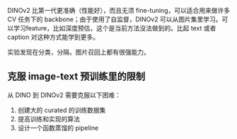 DINOv2 比第一代更准确（性能好），而且无须 fine-tuning，可以适合用来做许多 CV 任务下的 backbone；由于使用了自监督，DINOv2 可以从图片集里学习。可以学习feature，比如深度预估，这个是当前方法没法做到的。比起 text 或者 caption 对这种方式能学到更多。

实验发现在分类，分隔，图片召回上都有很强能力。

## 克服 image-text 预训练里的限制
从 DINO 到 DINOv2 需要克服以下困难：

1. 创建大的 curated 的训练数据集
2. 提高训练和实现的算法
3. 设计一个函数蒸馏的 pipeline
